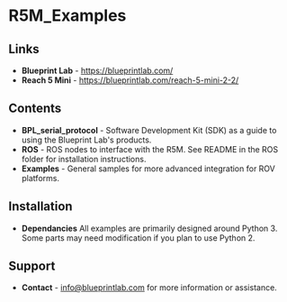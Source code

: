 # R5M_Examples

Links
--------------
* **Blueprint Lab** - https://blueprintlab.com/
* **Reach 5 Mini** - https://blueprintlab.com/reach-5-mini-2-2/

Contents
--------------
* **BPL_serial_protocol** - Software Development Kit (SDK) as a guide to using the Blueprint Lab's products.
* **ROS** - ROS nodes to interface with the R5M. See README in the ROS folder for installation instructions.
* **Examples** - General samples for more advanced integration for ROV platforms.

Installation
--------------
* **Dependancies**
All examples are primarily designed around Python 3. Some parts may need modification if you plan to use Python 2.

Support
--------------
* **Contact** - info@blueprintlab.com for more information or assistance.
